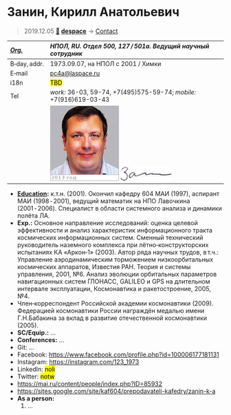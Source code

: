 # Занин, Кирилл Анатольевич
> 2019.12.05 **[🚀](../index/index.md) [despace](index.md)** → [Contact](contact.md)

|*[Org.](contact.md)*|*НПОЛ, RU. Отдел 500, 127 / 501а. Ведущий научный сотрудник*|
|:--|:--|
|B‑day, addr.| 1973.09.07, на НПОЛ с 2001 / Химки |
|E‑mail| <pc4a@laspace.ru> |
|i18n| <mark>TBD</mark> |
|Tel| *work:* 36-03, 59-74, +7(495)575-59-74; *mobile:* +7(916)619-03-43 |
|| [![](f/contact/z/zanin_001_photo_thumb.jpg)](f/contact/z/zanin_001_photo.jpg) [![](f/contact/z/zanin_001_sign_thumb.jpg)](f/contact/z/zanin_001_sign.png) |

   - **[Education](edu.md):**  к.т.н. (2001). Окончил кафедру 604 МАИ (1997), аспирант МАИ (1998 ‑ 2001), ведущий математик на НПО Лавочкина (2001 ‑ 2006). Специалист в области системного анализа и динамики полёта ЛА.
   - **Exp.:** Основное направление исследований: оценка целевой эффективности и анализ характеристик информационного тракта космических информационных систем. Сменный технический руководитель наземного комплекса при лётно‑конструкторских испытаниях КА «Аркон‑1» (2003). Автор ряда научных трудов, в т.ч.: Управление аэродинамическим торможением низкоорбитальных космических аппаратов, Известия РАН. Теория и системы управления, 2001, №6. Анализ эволюции орбитальных параметров навигационных систем ГЛОНАСС, GALILEO и GPS на длительном интервале эксплуатации, Космонавтика и ракетостроение, 2005, №4.
   - Член‑корреспондент Российской академии космонавтики (2009). Федерацией космонавтики России награждён медалью имени Г.Н.Бабакина за вклад в развитие отечественной космонавтики (2005).
   - **SC/Equip.:** …
   - **Conferences:** …
   - Git: …
   - Facebook: <https://www.facebook.com/profile.php?id=100006177181131>
   - Instagram: <https://instagram.com/123_1973>
   - LinkedIn: <mark>noli</mark>
   - Twitter: <mark>notw</mark>
   - <https://mai.ru/content/people/index.php?ID=85932>
   - <https://sites.google.com/site/kaf604/prepodavateli-kafedry/zanin-k-a>
   - **As a person:**
      1. …
